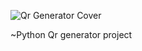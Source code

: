 ![Qr Generator Cover](https://user-images.githubusercontent.com/94035393/201979900-0a50a10b-49fd-42e5-ba8f-45d2ceaf5009.jpg)

~Python Qr generator project
